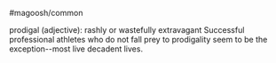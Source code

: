 #magoosh/common

prodigal (adjective): rashly or wastefully extravagant 
Successful professional athletes who do not fall prey to prodigality seem to be the exception--most live 
decadent lives. 
